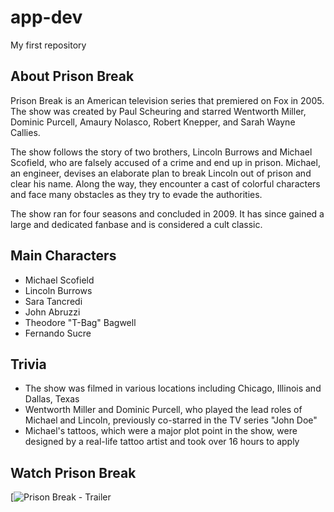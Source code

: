 # app-dev
My first repository
## About Prison Break

Prison Break is an American television series that premiered on Fox in 2005. The show was created by Paul Scheuring and starred Wentworth Miller, Dominic Purcell, Amaury Nolasco, Robert Knepper, and Sarah Wayne Callies.

The show follows the story of two brothers, Lincoln Burrows and Michael Scofield, who are falsely accused of a crime and end up in prison. Michael, an engineer, devises an elaborate plan to break Lincoln out of prison and clear his name. Along the way, they encounter a cast of colorful characters and face many obstacles as they try to evade the authorities.

The show ran for four seasons and concluded in 2009. It has since gained a large and dedicated fanbase and is considered a cult classic.

## Main Characters
- Michael Scofield
- Lincoln Burrows
- Sara Tancredi
- John Abruzzi
- Theodore "T-Bag" Bagwell
- Fernando Sucre

## Trivia
- The show was filmed in various locations including Chicago, Illinois and Dallas, Texas
- Wentworth Miller and Dominic Purcell, who played the lead roles of Michael and Lincoln, previously co-starred in the TV series "John Doe"
- Michael's tattoos, which were a major plot point in the show, were designed by a real-life tattoo artist and took over 16 hours to apply

## Watch Prison Break
[![Prison Break - Trailer](https://www.youtube.com/watch?v=2rRH2roYJXA)
